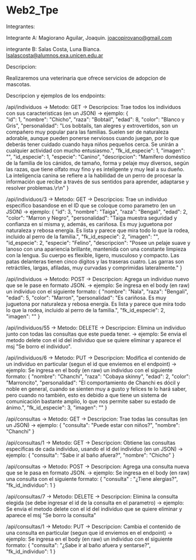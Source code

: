 # Web2_Tpe

Integrantes: 

Integrante A: Magiorano Aguilar, Joaquin. joacopirovano@gmail.com

integrante B: Salas Costa, Luna Bianca. lsalascosta@alumnos.exa.unicen.edu.ar

Descripcion:

Realizaremos una veterinaria que ofrece servicios de adopcion de mascotas.

Descripcion y ejemplos de los endpoints:

/api/individuos -> Metodo: GET
                -> Descripcios: Trae todos los individuos con sus caracteristicas (en un JSON)
                -> ejemplo: {  
                                "id": 1,
                                "nombre": "Chicho",
                                "raza": "Bobtail",
                                "edad": 8,
                                "color": "Blanco y Gris",
                                "personalidad": "Los bobtails, tan alegres y extrovertidos, son un compañero muy popular para las familias. Suelen ser de naturaleza adorable, aunque pueden ponerse nerviosos cuando juegan, por lo que deberás tener cuidado cuando haya niños pequeños cerca. Se unirán a cualquier actividad con mucho entusiasmo.",
                                "fk_id_especie": 1,
                                "imagen": "",
                                "id_especie": 1,
                                "especie": "Canino",
                                "descripcion": "Mamífero doméstico de la familia de los cánidos, de tamaño, forma y pelaje muy diversos, según las razas, que tiene olfato muy fino y es inteligente y muy leal a su dueño. La inteligencia canina se refiere a la habilidad de un perro de procesar la información que recibe a través de sus sentidos para aprender, adaptarse y resolver problemas.\r\n"
                            }

/api/individuos/3 -> Metodo: GET
                -> Descripcios: Trae un individuo especifico basandose en el ID que se coloque como parametro (en un JSON)
                -> ejemplo:     { 
                                  "id": 3,
                                  "nombre": "Taiga",
                                  "raza": "Bengali",
                                  "edad": 2,
                                  "color": "Marron y Negro",
                                  "personalidad": "Taiga muestra seguridad y confianza en sí misma y, además, es cariñosa. Es muy juguetona por naturaleza y rebosa energía. Es lista y parece que mira todo lo que la rodea, incluido al perro de la familia.",
                                  "fk_id_especie": 2,
                                  "imagen": "",
                                  "id_especie": 2,
                                  "especie": "Felino",
                                  "descripcion": "Posee un pelaje suave y lanoso con una apariencia brillante, mantenida con una constante limpieza con la lengua. Su cuerpo es flexible, ligero, musculoso y compacto. Las patas delanteras tienen cinco dígitos y las traseras cuatro. Las garras son retráctiles, largas, afiladas, muy curvadas y comprimidas lateralmente."
                                }

/api/individuos -> Metodo: POST
                -> Descripcion: Agrega un individuo nuevo que se le pase en formato JSON.
                -> ejemplo: Se ingresa en el body (en raw) un individuo con el siguiente formato:
                                {
                                  "nombre": "Nala",
                                  "raza": "Bengali",
                                  "edad": 5,
                                  "color": "Marron",
                                  "personalidad": "Es cariñosa. Es muy juguetona por naturaleza y rebosa energía. Es lista y parece que mira todo lo que la rodea, incluido al perro de la familia.",
                                  "fk_id_especie": 2,
                                  "imagen": ""
                                }

/api/individuos/55 -> Metodo: DELETE
                -> Descripcion: Elimina un individuo junto con todas las consultas que este pueda tener.
                -> ejemplo: Se envia el metodo delete con el id del individuo que se quiere eliminar y aparece el msj "Se borro el individuo".
                
/api/individuos/6 -> Metodo: PUT
                -> Descripcion: Modifica el contenido de un individuo en particular (segun el id que enviemos en el endpoint)
                -> ejemplo: Se ingresa en el body (en raw) un individuo con el siguiente formato:
                                {
                                    "nombre": "Chanchi",
                                    "raza": "Cobaya skinny",
                                    "edad": 2,
                                    "color": "Marroncito",
                                    "personalidad": "El comportamiento de Chanchi es dócil y noble en general, cuando se sienten muy a gusto y felices te lo hará saber, pero cuando no también, esto es debido a que tiene un sistema de comunicación bastante amplio, lo que nos permite saber su estado de ánimo.",
                                    "fk_id_especie": 3,
                                    "imagen": ""
                                }

/api/consultas -> Metodo: GET
                -> Descripcion: Trae todas las consultas (en un JSON)
                -> ejemplo:  {
                                "consulta": "Puede estar con niños?",
                                "nombre": "Chanchi"
                             }

/api/consultas/1 -> Metodo: GET
                -> Descripcion: Obtiene las consultas especificas de cada individuo, usando el id del individuo (en un JSON)
                -> ejemplo:  {
                                "consulta": "Sabe ir al baño afuera?",
                                "nombre": "Chicho"
                             }

/api/consultas -> Metodo: POST
                -> Descripcion: Agrega una consulta nueva que se le pasa en formato JSON.
                -> ejemplo: Se ingresa en el body (en raw) una consulta con el siguiente formato:
                             {
                                "consulta" : "¿Tiene alergias?",
                                "fk_id_individuo": 1
                             }

/api/consultas/7 -> Metodo: DELETE
                -> Descripcion: Elimina la consulta elegida (se debe ingresar el id de la consulta en el parametro)
                -> ejemplo: Se envia el metodo delete con el id del individuo que se quiere eliminar y aparece el msj "Se borro la consulta"

/api/consultas/1 -> Metodo: PUT
                -> Descripcion: Cambia el contenido de una consulta en particular (segun que id enviemos en el endpoint)
                -> ejemplo: Se ingresa en el body (en raw) un individuo con el siguiente formato:
                             {
                                "consulta": "¿Sabe ir al baño afuera y sentarse?",
                                "fk_id_individuo": 1
                             }